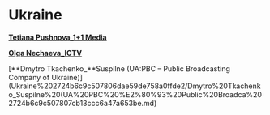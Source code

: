 # Ukraine

[**Tetiana Pushnova_1+1 Media**](Ukraine%202724b6c9c507806dae59de758a0ffde2/Tetiana%20Pushnova_1+1%20Media%202724b6c9c50780239d9df2621f2a3445.md)

[**Olga Nechaeva_ICTV**](Ukraine%202724b6c9c507806dae59de758a0ffde2/Olga%20Nechaeva_ICTV%202724b6c9c507801e9a59e264dc68a96d.md)

[**Dmytro Tkachenko_**Suspilne (UA:PBC – Public Broadcasting Company of Ukraine)](Ukraine%202724b6c9c507806dae59de758a0ffde2/Dmytro%20Tkachenko_Suspilne%20(UA%20PBC%20%E2%80%93%20Public%20Broadca%202724b6c9c507807cb13ccc6a47a653be.md)